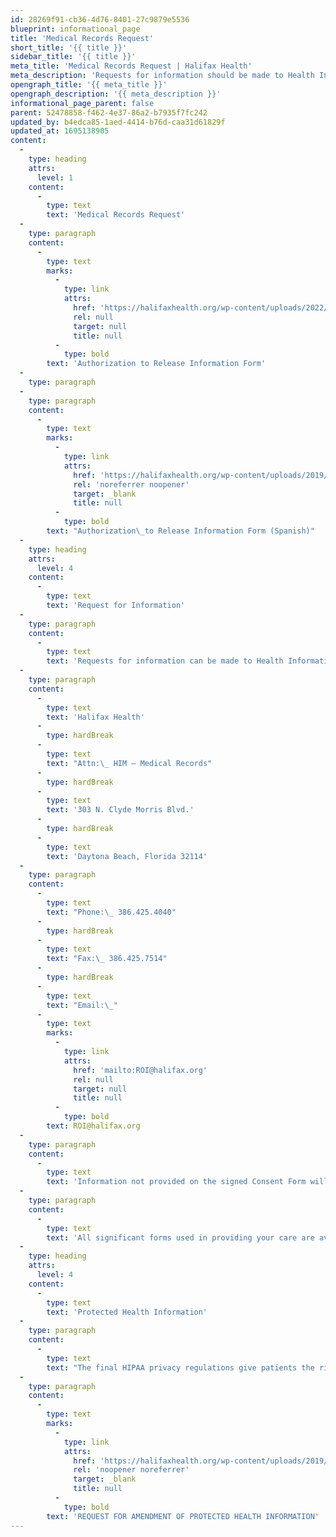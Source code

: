 ```yaml
---
id: 28269f91-cb36-4d76-8401-27c9879e5536
blueprint: informational_page
title: 'Medical Records Request'
short_title: '{{ title }}'
sidebar_title: '{{ title }}'
meta_title: 'Medical Records Request | Halifax Health'
meta_description: 'Requests for information should be made to Health Information Management (Medical Records) at Halifax Health Medical Center.'
opengraph_title: '{{ meta_title }}'
opengraph_description: '{{ meta_description }}'
informational_page_parent: false
parent: 52478858-f462-4e37-86a2-b7935f7fc242
updated_by: b4edca85-1aed-4414-b76d-caa31d61829f
updated_at: 1695138905
content:
  -
    type: heading
    attrs:
      level: 1
    content:
      -
        type: text
        text: 'Medical Records Request'
  -
    type: paragraph
    content:
      -
        type: text
        marks:
          -
            type: link
            attrs:
              href: 'https://halifaxhealth.org/wp-content/uploads/2022/03/Auth-to-Release-FORM.pdf'
              rel: null
              target: null
              title: null
          -
            type: bold
        text: 'Authorization to Release Information Form'
  -
    type: paragraph
  -
    type: paragraph
    content:
      -
        type: text
        marks:
          -
            type: link
            attrs:
              href: 'https://halifaxhealth.org/wp-content/uploads/2019/09/2018_span.pdf'
              rel: 'noreferrer noopener'
              target: _blank
              title: null
          -
            type: bold
        text: "Authorization\_to Release Information Form (Spanish)"
  -
    type: heading
    attrs:
      level: 4
    content:
      -
        type: text
        text: 'Request for Information'
  -
    type: paragraph
    content:
      -
        type: text
        text: 'Requests for information can be made to Health Information Management (Medical Records) at Halifax Health Medical Center.'
  -
    type: paragraph
    content:
      -
        type: text
        text: 'Halifax Health'
      -
        type: hardBreak
      -
        type: text
        text: "Attn:\_ HIM – Medical Records"
      -
        type: hardBreak
      -
        type: text
        text: '303 N. Clyde Morris Blvd.'
      -
        type: hardBreak
      -
        type: text
        text: 'Daytona Beach, Florida 32114'
  -
    type: paragraph
    content:
      -
        type: text
        text: "Phone:\_ 386.425.4040"
      -
        type: hardBreak
      -
        type: text
        text: "Fax:\_ 386.425.7514"
      -
        type: hardBreak
      -
        type: text
        text: "Email:\_"
      -
        type: text
        marks:
          -
            type: link
            attrs:
              href: 'mailto:ROI@halifax.org'
              rel: null
              target: null
              title: null
          -
            type: bold
        text: ROI@halifax.org
  -
    type: paragraph
    content:
      -
        type: text
        text: 'Information not provided on the signed Consent Form will be released only upon authorization in writing by you or your legal representative.'
  -
    type: paragraph
    content:
      -
        type: text
        text: 'All significant forms used in providing your care are available in large print or on cassette tapes and available in Spanish and French. Translators for non-English speaking individuals and interpreters for the hearing impaired are available to facilitate communication for patients and their families or authorized guests. If you have such needs that were not handled at the time of admission, ask your caregiver to arrange this assistance for you.'
  -
    type: heading
    attrs:
      level: 4
    content:
      -
        type: text
        text: 'Protected Health Information'
  -
    type: paragraph
    content:
      -
        type: text
        text: "The final HIPAA privacy regulations give patients the right to request amendments to their medical record information (PHI). \_Download this form to complete your request."
  -
    type: paragraph
    content:
      -
        type: text
        marks:
          -
            type: link
            attrs:
              href: 'https://halifaxhealth.org/wp-content/uploads/2019/09/amendment_of_phi_patient_request.pdf'
              rel: 'noopener noreferrer'
              target: _blank
              title: null
          -
            type: bold
        text: 'REQUEST FOR AMENDMENT OF PROTECTED HEALTH INFORMATION'
---
```

